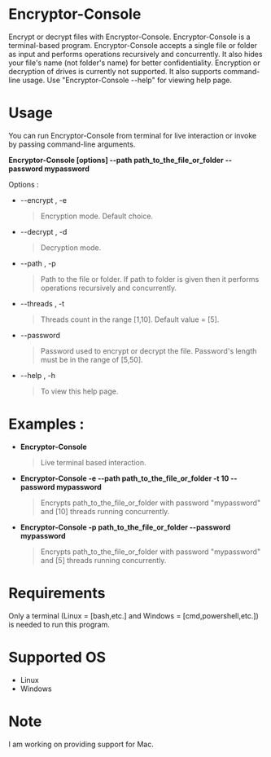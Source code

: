 # Encryptor-Console
Encrypt or decrypt files with Encryptor-Console. Encryptor-Console is a terminal-based program.
Encryptor-Console accepts a single file or folder as input and performs operations recursively and concurrently.
It also hides your file's name (not folder's name) for better confidentiality.
Encryption or decryption of drives is currently not supported.
It also supports command-line usage. Use "Encryptor-Console --help" for viewing help page.
# Usage
You can run Encryptor-Console from terminal for live interaction or invoke by passing command-line arguments.

**Encryptor-Console [options] --path path_to_the_file_or_folder --password mypassword**
                                               
Options :
* --encrypt , -e
  > Encryption mode. Default choice.
* --decrypt , -d
  > Decryption mode.
* --path , -p
  > Path to the file or folder. If path to folder is given then it performs operations recursively and concurrently.
* --threads , -t
  > Threads count in the range [1,10]. Default value = [5].
* --password
  > Password used to encrypt or decrypt the file. Password's length must be in the range of [5,50].
* --help , -h
  > To view this help page.
# Examples :
* **Encryptor-Console**
  > Live terminal based interaction.
* **Encryptor-Console -e --path path_to_the_file_or_folder -t 10 --password mypassword**
  > Encrypts path_to_the_file_or_folder with password "mypassword" and [10] threads running concurrently.
* **Encryptor-Console -p path_to_the_file_or_folder --password mypassword**
  > Encrypts path_to_the_file_or_folder with password "mypassword" and [5] threads running concurrently.
# Requirements
Only a terminal (Linux = [bash,etc.] and Windows = [cmd,powershell,etc.]) is needed to run this program.
# Supported OS
* Linux
* Windows
# Note
I am working on providing support for Mac.
